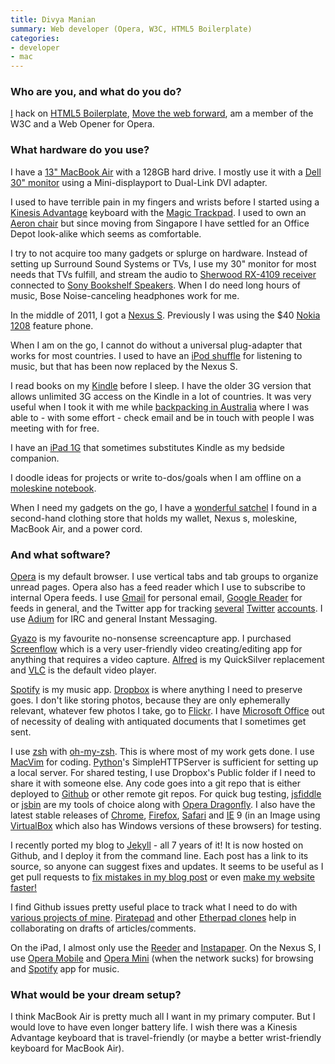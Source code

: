 ```yaml
---
title: Divya Manian
summary: Web developer (Opera, W3C, HTML5 Boilerplate)
categories:
- developer
- mac
---
```


### Who are you, and what do you do?

[I](http://nimbupani.com/ "Divya's website.") hack on [HTML5 Boilerplate][html5-boilerplate], [Move the web forward](http://movethewebforward.org/ "A site for giving back to the web standards community."), am a member of the W3C and a Web Opener for Opera.

### What hardware do you use?

I have a [13" MacBook Air][macbook-air] with a 128GB hard drive. I mostly use it with a [Dell 30" monitor][ultrasharp-3007wfp] using a Mini-displayport to Dual-Link DVI adapter.

I used to have terrible pain in my fingers and wrists before I started using a [Kinesis Advantage][advantage] keyboard with the [Magic Trackpad][magic-trackpad]. I used to own an [Aeron chair][aeron] but since moving from Singapore I have settled for an Office Depot look-alike which seems as comfortable.

I try to not acquire too many gadgets or splurge on hardware. Instead of setting up Surround Sound Systems or TVs, I use my 30" monitor for most needs that TVs fulfill, and stream the audio to [Sherwood RX-4109 receiver][rx-4109] connected to [Sony Bookshelf Speakers][ss-b1000]. When I do need long hours of music, Bose Noise-canceling headphones work for me.

In the middle of 2011, I got a [Nexus S][nexus-s]. Previously I was using the $40 [Nokia 1208][1208] feature phone.

When I am on the go, I cannot do without a universal plug-adapter that works for most countries. I used to have an [iPod shuffle][ipod-shuffle] for listening to music, but that has been now replaced by the Nexus S.

I read books on my [Kindle][] before I sleep. I have the older 3G version that allows unlimited 3G access on the Kindle in a lot of countries. It was very useful when I took it with me while [backpacking in Australia](http://www.flickr.com/photos/nimbupani/collections/72157625126194887/ "Divya's photos from her backpacking trip.") where I was able to - with some effort - check email and be in touch with people I was meeting with for free.

I have an [iPad 1G][ipad] that sometimes substitutes Kindle as my bedside companion.

I doodle ideas for projects or write to-dos/goals when I am offline on a [moleskine notebook](http://www.flickr.com/photos/nimbupani/6870201573/in/photostream "A photo of Divya's moleskine.").

When I need my gadgets on the go, I have a [wonderful satchel](http://photos.brookhartfamily.com/Events/jQuery-Conference-Boston-2011/19305028_sKTWvd#!i=1507863579&k=4pDdgRR&lb=1&s=L "A photo of Divya's satchel.") I found in a second-hand clothing store that holds my wallet, Nexus s, moleskine, MacBook Air, and a power cord.

### And what software?

[Opera][] is my default browser. I use vertical tabs and tab groups to organize unread pages. Opera also has a feed reader which I use to subscribe to internal Opera feeds. I use [Gmail][] for personal email, [Google Reader][google-reader] for feeds in general, and the Twitter app for tracking [several](https://twitter.com/#!/divya "One of Divya's Twitter accounts.") [Twitter](https://twitter.com/#!/nimbupani "Another of Divya's Twitter accounts.") [accounts](https://twitter.com/#!/h5bp "The Twitter account for HTML5 Boilerplate."). I use [Adium][] for IRC and general Instant Messaging.

[Gyazo][] is my favourite no-nonsense screencapture app. I purchased [Screenflow][] which is a very user-friendly video creating/editing app for anything that requires a video capture. [Alfred][] is my QuickSilver replacement and [VLC][] is the default video player.

[Spotify][] is my music app. [Dropbox][] is where anything I need to preserve goes. I don't like storing photos, because they are only ephemerally relevant, whatever few photos I take, go to [Flickr](http://www.flickr.com/photos/nimbupani "Divya's photos on Flickr."). I have [Microsoft Office][office] out of necessity of dealing with antiquated documents that I sometimes get sent.

I use [zsh][] with [oh-my-zsh][]. This is where most of my work gets done. I use [MacVim][] for coding. [Python][]'s SimpleHTTPServer is sufficient for setting up a local server. For shared testing, I use Dropbox's Public folder if I need to share it with someone else. Any code goes into a git repo that is either deployed to [Github][] or other remote git repos. For quick bug testing, [jsfiddle][] or [jsbin][] are my tools of choice along with [Opera Dragonfly][dragonfly]. I also have the latest stable releases of [Chrome][], [Firefox][], [Safari][] and [IE][internet-explorer] 9 (in an Image using [VirtualBox][] which also has Windows versions of these browsers) for testing.

I recently ported my blog to [Jekyll][] - all 7 years of it! It is now hosted on Github, and I deploy it from the command line. Each post has a link to its source, so anyone can suggest fixes and updates. It seems to be useful as I get pull requests to [fix mistakes in my blog post](https://github.com/nimbupani/nimbupani.github.com/pull/6 "A fix for one of Divya's posts.") or even [make my website faster!](https://github.com/nimbupani/nimbupani.github.com/pull/10 "An optimisation pull request for Divya's site.")

I find Github issues pretty useful place to track what I need to do with [various projects of mine](https://github.com/nimbupani/ "Divya's Github account."). [Piratepad][] and other [Etherpad clones][mopad] help in collaborating on drafts of articles/comments.

On the iPad, I almost only use the [Reeder][reeder-ios] and [Instapaper][instapaper-ios]. On the Nexus S, I use [Opera Mobile][opera-mobile-android] and [Opera Mini][opera-mini-android] (when the network sucks) for browsing and [Spotify][spotify-android] app for music.

### What would be your dream setup?

I think MacBook Air is pretty much all I want in my primary computer. But I would love to have even longer battery life. I wish there was a Kinesis Advantage keyboard that is travel-friendly (or maybe a better wrist-friendly keyboard for MacBook Air).

[1208]: https://mobile.softpedia.com/phones/Nokia/Nokia-1208.shtml "A basic mobile phone."
[adium]: https://en.wikipedia.org/wiki/Adium "A multi-protocol chat application for the Mac."
[advantage]: https://www.kinesis-ergo.com/shop/advantage-for-pc-mac/ "A fancy ergonomic keyboard."
[aeron]: https://www.hermanmiller.com/products/seating/office-chairs/aeron-chairs/ "A work chair."
[alfred]: https://www.alfredapp.com/ "A launcher app for the Mac."
[chrome]: https://www.google.com/intl/en/chrome/browser/ "A WebKit-based browser, where each tab runs in its own thread."
[dragonfly]: https://www.opera.com/dragonfly/ "A development and debugging tool in Opera."
[dropbox]: https://www.dropbox.com/ "Online syncing and storage."
[firefox]: https://www.mozilla.org/en-US/firefox/new/ "A cross-platform open-source web browser."
[github]: https://github.com/ "A Git code repository service."
[gmail]: https://mail.google.com/mail/ "Web-based email."
[google-reader]: https://en.wikipedia.org/wiki/Google_Reader "A web-based feed reader."
[gyazo]: https://gyazo.com/ "A screenshot capturing and sharing tool for the Mac."
[html5-boilerplate]: https://html5boilerplate.com/ "A base HTML5, CSS and JS template."
[instapaper-ios]: https://www.instapaper.com/iphone "An iPhone app for reading Instapaper saved pages."
[internet-explorer]: https://en.wikipedia.org/wiki/Internet_Explorer "A PC web browser."
[ipad]: https://www.apple.com/ipad/ "A tablet device."
[ipod-shuffle]: https://www.apple.com/ipod-shuffle/ "A very small music player."
[jekyll]: https://jekyllrb.com/ "A static site generator."
[jsbin]: http://jsbin.com/ "A Javascript and CSS test service."
[jsfiddle]: https://jsfiddle.net/ "A Javascript playground."
[kindle]: https://www.amazon.com/Kindle-Ereader-ebook-reader/dp/B007HCCNJU "A digital book reader."
[macbook-air]: https://www.apple.com/macbook-air/ "A very thin laptop."
[macvim]: https://github.com/macvim-dev/macvim "A Mac GUI port of vim."
[magic-trackpad]: https://www.apple.com/magictrackpad/ "A trackpad for desktop machines."
[mopad]: https://etherpad-mozilla.org/ "A collaborative text editor."
[nexus-s]: http://www.google.com/nexus/ "An Android-based smartphone."
[office]: https://products.office.com/en-us/home "An office productivity suite."
[oh-my-zsh]: https://github.com/robbyrussell/oh-my-zsh "A framework of extensions and themes for the zsh shell."
[opera-mini-android]: https://en.wikipedia.org/wiki/Opera_Mini "An Android web browser that uses compression to speed up browsing."
[opera-mobile-android]: https://play.google.com/store/apps/details?id=com.opera.browser "A web browser for Android."
[opera]: https://www.opera.com/ "A cross-platform web browser."
[piratepad]: http://piratepad.net/front-page/ "A collaborative text editor."
[python]: https://www.python.org/ "An interpreted scripting language."
[reeder-ios]: https://reederapp.com/ios/ "A Google Reader client for iOS."
[rx-4109]: https://www.amazon.com/Sherwood-RX-4109-Stereo-Receiver-Black/dp/B000MBUSD6 "A stereo receiver."
[safari]: https://www.apple.com/safari/ "A fast web browser."
[screenflow]: http://www.telestream.net/screenflow/overview.htm "A screencasting studio for the Mac."
[spotify-android]: https://play.google.com/store/apps/details?id=com.spotify.music "An Android client for the music service."
[spotify]: https://www.spotify.com/us/ "A music streaming service."
[ss-b1000]: https://www.amazon.com/Sony-SS-B1000-4-Inch-Bookshelf-Speakers/dp/B000OG88KY "Speakers."
[ultrasharp-3007wfp]: https://www.amazon.com/Dell-3007WFP-HC-30-Inch-Widescreen-Monitor/dp/B001AO2QLG "Dell's 30 inch widescreen LCD monitor."
[virtualbox]: https://www.virtualbox.org/ "Open-source virtualisation software."
[vlc]: http://www.videolan.org/vlc/ "An open-source media player."
[zsh]: http://www.zsh.org/ "An interactive shell and scripting language."
